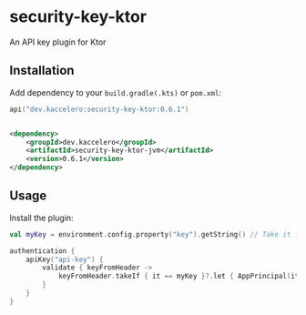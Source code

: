 # security-key-ktor

An API key plugin for Ktor

## Installation

Add dependency to your `build.gradle(.kts)` or `pom.xml`:

```kotlin
api("dev.kaccelero:security-key-ktor:0.6.1")
```

```xml

<dependency>
    <groupId>dev.kaccelero</groupId>
    <artifactId>security-key-ktor-jvm</artifactId>
    <version>0.6.1</version>
</dependency>
```

## Usage

Install the plugin:

```kotlin
val myKey = environment.config.property("key").getString() // Take it from environment variable or config file

authentication {
    apiKey("api-key") {
        validate { keyFromHeader ->
            keyFromHeader.takeIf { it == myKey }?.let { AppPrincipal(it) }
        }
    }
}
```
